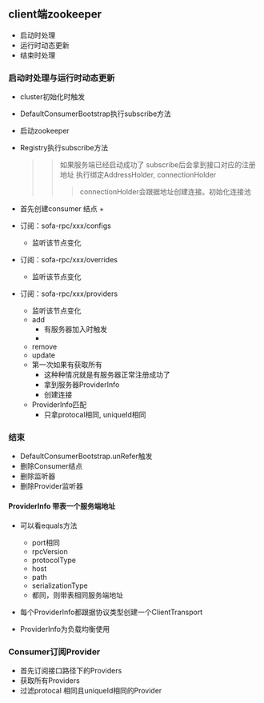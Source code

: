 ## client端zookeeper 
 * 启动时处理
 * 运行时动态更新
 * 结束时处理

### 启动时处理与运行时动态更新
 * cluster初始化时触发
 * DefaultConsumerBootstrap执行subscribe方法
 * 启动zookeeper
 * Registry执行subscribe方法
   >>如果服务端已经启动成功了
   >>subscribe后会拿到接口对应的注册地址
   >>执行绑定AddressHolder, connectionHolder
   >>> connectionHolder会跟据地址创建连接。初始化连接池
   
 * 首先创建consumer 结点
   + 
   
 * 订阅：sofa-rpc/xxx/configs
   + 监听该节点变化
   
 * 订阅：sofa-rpc/xxx/overrides
   + 监听该节点变化 
   
 * 订阅：sofa-rpc/xxx/providers
   + 监听该节点变化
   + add
     - 有服务器加入时触发
     - 
   + remove
   + update
   + 第一次如果有获取所有
     - 这种种情况就是有服务器正常注册成功了
     - 拿到服务器ProviderInfo
     - 创建连接
   + ProviderInfo匹配
     - 只拿protocal相同, uniqueId相同
     
### 结束
 * DefaultConsumerBootstrap.unRefer触发
 * 删除Consumer结点
 * 删除监听器
 * 删除Provider监听器
     
#### ProviderInfo 带表一个服务端地址
 * 可以看equals方法
   + port相同
   + rpcVersion
   + protocolType
   + host
   + path
   + serializationType
   + 都同，则带表相同服务端地址
   
 * 每个ProviderInfo都跟据协议类型创建一个ClientTransport
 
 * ProviderInfo为负载均衡使用
 
   
### Consumer订阅Provider
 * 首先订阅接口路径下的Providers
 * 获取所有Providers
 * 过滤protocal 相同且uniqueId相同的Provider
 